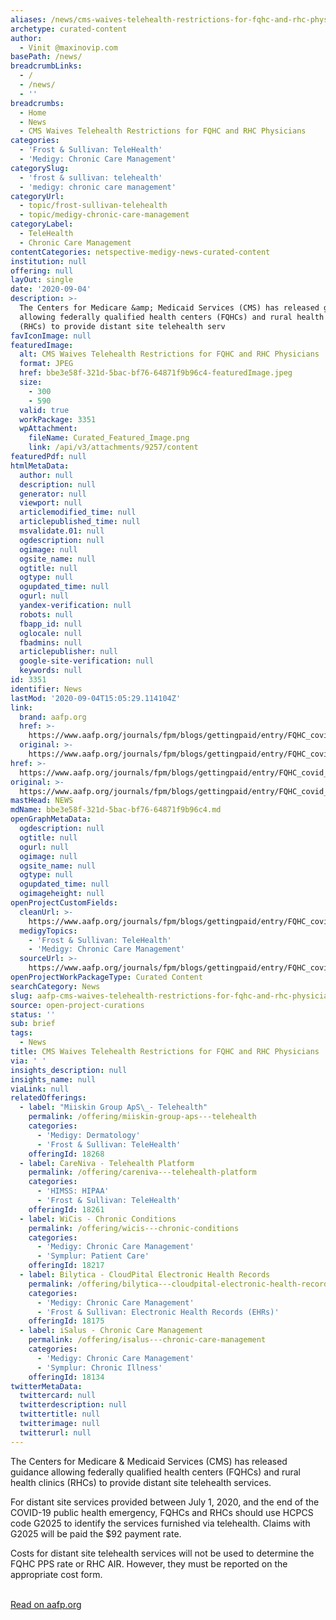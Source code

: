 ```yaml
---
aliases: /news/cms-waives-telehealth-restrictions-for-fqhc-and-rhc-physicians
archetype: curated-content
author:
  - Vinit @maxinovip.com
basePath: /news/
breadcrumbLinks:
  - /
  - /news/
  - ''
breadcrumbs:
  - Home
  - News
  - CMS Waives Telehealth Restrictions for FQHC and RHC Physicians
categories:
  - 'Frost & Sullivan: TeleHealth'
  - 'Medigy: Chronic Care Management'
categorySlug:
  - 'frost & sullivan: telehealth'
  - 'medigy: chronic care management'
categoryUrl:
  - topic/frost-sullivan-telehealth
  - topic/medigy-chronic-care-management
categoryLabel:
  - TeleHealth
  - Chronic Care Management
contentCategories: netspective-medigy-news-curated-content
institution: null
offering: null
layOut: single
date: '2020-09-04'
description: >-
  The Centers for Medicare &amp; Medicaid Services (CMS) has released guidance
  allowing federally qualified health centers (FQHCs) and rural health clinics
  (RHCs) to provide distant site telehealth serv
favIconImage: null
featuredImage:
  alt: CMS Waives Telehealth Restrictions for FQHC and RHC Physicians
  format: JPEG
  href: bbe3e58f-321d-5bac-bf76-64871f9b96c4-featuredImage.jpeg
  size:
    - 300
    - 590
  valid: true
  workPackage: 3351
  wpAttachment:
    fileName: Curated_Featured_Image.png
    link: /api/v3/attachments/9257/content
featuredPdf: null
htmlMetaData:
  author: null
  description: null
  generator: null
  viewport: null
  articlemodified_time: null
  articlepublished_time: null
  msvalidate.01: null
  ogdescription: null
  ogimage: null
  ogsite_name: null
  ogtitle: null
  ogtype: null
  ogupdated_time: null
  ogurl: null
  yandex-verification: null
  robots: null
  fbapp_id: null
  oglocale: null
  fbadmins: null
  articlepublisher: null
  google-site-verification: null
  keywords: null
id: 3351
identifier: News
lastMod: '2020-09-04T15:05:29.114104Z'
link:
  brand: aafp.org
  href: >-
    https://www.aafp.org/journals/fpm/blogs/gettingpaid/entry/FQHC_covid_telehealth.html
  original: >-
    https://www.aafp.org/journals/fpm/blogs/gettingpaid/entry/FQHC_covid_telehealth.html
href: >-
  https://www.aafp.org/journals/fpm/blogs/gettingpaid/entry/FQHC_covid_telehealth.html
original: >-
  https://www.aafp.org/journals/fpm/blogs/gettingpaid/entry/FQHC_covid_telehealth.html
mastHead: NEWS
mdName: bbe3e58f-321d-5bac-bf76-64871f9b96c4.md
openGraphMetaData:
  ogdescription: null
  ogtitle: null
  ogurl: null
  ogimage: null
  ogsite_name: null
  ogtype: null
  ogupdated_time: null
  ogimageheight: null
openProjectCustomFields:
  cleanUrl: >-
    https://www.aafp.org/journals/fpm/blogs/gettingpaid/entry/FQHC_covid_telehealth.html
  medigyTopics:
    - 'Frost & Sullivan: TeleHealth'
    - 'Medigy: Chronic Care Management'
  sourceUrl: >-
    https://www.aafp.org/journals/fpm/blogs/gettingpaid/entry/FQHC_covid_telehealth.html
openProjectWorkPackageType: Curated Content
searchCategory: News
slug: aafp-cms-waives-telehealth-restrictions-for-fqhc-and-rhc-physicians
source: open-project-curations
status: ''
sub: brief
tags:
  - News
title: CMS Waives Telehealth Restrictions for FQHC and RHC Physicians
via: ' '
insights_description: null
insights_name: null
viaLink: null
relatedOfferings:
  - label: "Miiskin Group ApS\_- Telehealth"
    permalink: /offering/miiskin-group-aps---telehealth
    categories:
      - 'Medigy: Dermatology'
      - 'Frost & Sullivan: TeleHealth'
    offeringId: 18268
  - label: CareNiva - Telehealth Platform
    permalink: /offering/careniva---telehealth-platform
    categories:
      - 'HIMSS: HIPAA'
      - 'Frost & Sullivan: TeleHealth'
    offeringId: 18261
  - label: WiCis - Chronic Conditions
    permalink: /offering/wicis---chronic-conditions
    categories:
      - 'Medigy: Chronic Care Management'
      - 'Symplur: Patient Care'
    offeringId: 18217
  - label: Bilytica - CloudPital Electronic Health Records
    permalink: /offering/bilytica---cloudpital-electronic-health-records
    categories:
      - 'Medigy: Chronic Care Management'
      - 'Frost & Sullivan: Electronic Health Records (EHRs)'
    offeringId: 18175
  - label: iSalus - Chronic Care Management
    permalink: /offering/isalus---chronic-care-management
    categories:
      - 'Medigy: Chronic Care Management'
      - 'Symplur: Chronic Illness'
    offeringId: 18134
twitterMetaData:
  twittercard: null
  twitterdescription: null
  twittertitle: null
  twitterimage: null
  twitterurl: null
---
```

<p>The Centers for Medicare &amp; Medicaid Services (CMS) has released guidance allowing federally qualified health centers (FQHCs) and rural health clinics (RHCs) to provide distant site telehealth services.</p><p>For distant site services provided between July 1, 2020, and the end of the COVID-19 public health emergency, FQHCs and RHCs should use HCPCS code G2025 to identify the services furnished via telehealth. Claims with G2025 will be paid the $92 payment rate.</p><p>Costs for distant site telehealth services will not be used to determine the FQHC PPS rate or RHC AIR. However, they must be reported on the appropriate cost form.</p><p><br><a href="https://www.aafp.org/journals/fpm/blogs/gettingpaid/entry/FQHC_covid_telehealth.html">Read on aafp.org</a></p>
